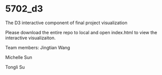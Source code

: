 # 5702_d3
The D3 interactive component of final project visualization

Please download the entire repo to local and open index.html to view the interactive visualizaiton.

Team members:
Jingtian Wang

Michelle Sun

Tongli Su
